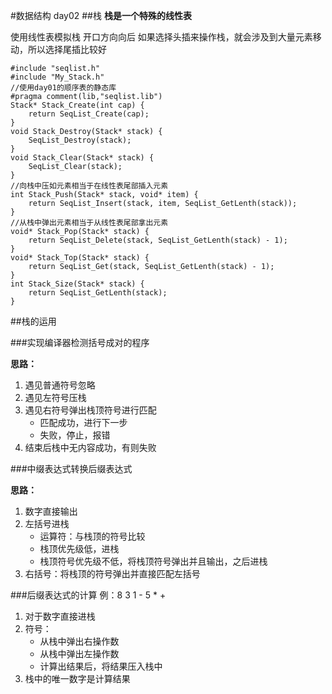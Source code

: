 #数据结构 day02
##栈
**栈是一个特殊的线性表**

使用线性表模拟栈
开口方向向后
如果选择头插来操作栈，就会涉及到大量元素移动，所以选择尾插比较好

```
#include "seqlist.h"
#include "My_Stack.h"
//使用day01的顺序表的静态库
#pragma comment(lib,"seqlist.lib")
Stack* Stack_Create(int cap) {
	return SeqList_Create(cap);
}
void Stack_Destroy(Stack* stack) {
	SeqList_Destroy(stack);
}
void Stack_Clear(Stack* stack) {
	SeqList_Clear(stack);
}
//向栈中压如元素相当于在线性表尾部插入元素
int Stack_Push(Stack* stack, void* item) {
	return SeqList_Insert(stack, item, SeqList_GetLenth(stack));
}
//从栈中弹出元素相当于从线性表尾部拿出元素
void* Stack_Pop(Stack* stack) {
	return SeqList_Delete(stack, SeqList_GetLenth(stack) - 1);
}
void* Stack_Top(Stack* stack) {
	return SeqList_Get(stack, SeqList_GetLenth(stack) - 1);
}
int Stack_Size(Stack* stack) {
	return SeqList_GetLenth(stack);
}
```

##栈的运用

###实现编译器检测括号成对的程序

**思路：**

1. 遇见普通符号忽略
2. 遇见左符号压栈
3. 遇见右符号弹出栈顶符号进行匹配
	* 匹配成功，进行下一步
	* 失败，停止，报错
4. 结束后栈中无内容成功，有则失败

###中缀表达式转换后缀表达式

**思路：**

1. 数字直接输出
2. 左括号进栈
	*  运算符：与栈顶的符号比较
	*  栈顶优先级低，进栈
	*  栈顶符号优先级不低，将栈顶符号弹出并且输出，之后进栈
3. 右括号：将栈顶的符号弹出并直接匹配左括号

###后缀表达式的计算
例：8 3 1 - 5 * + 
1. 对于数字直接进栈
2. 符号：
	* 从栈中弹出右操作数
	* 从栈中弹出左操作数
	* 计算出结果后，将结果压入栈中
3. 栈中的唯一数字是计算结果


